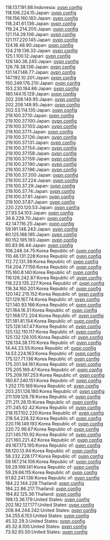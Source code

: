 118.137.191.68:Indonesia: [ovpn config](vpn/118_137_191_68.ovpn)  
118.106.224.15:Japan: [ovpn config](vpn/118_106_224_15.ovpn)  
118.156.160.183:Japan: [ovpn config](vpn/118_156_160_183.ovpn)  
118.241.61.136:Japan: [ovpn config](vpn/118_241_61_136.ovpn)  
119.24.214.205:Japan: [ovpn config](vpn/119_24_214_205.ovpn)  
121.114.29.106:Japan: [ovpn config](vpn/121_114_29_106.ovpn)  
121.117.220.145:Japan: [ovpn config](vpn/121_117_220_145.ovpn)  
124.18.48.90:Japan: [ovpn config](vpn/124_18_48_90.ovpn)  
124.219.136.33:Japan: [ovpn config](vpn/124_219_136_33.ovpn)  
125.1.100.12:Japan: [ovpn config](vpn/125_1_100_12.ovpn)  
126.140.36.245:Japan: [ovpn config](vpn/126_140_36_245.ovpn)  
126.78.38.136:Japan: [ovpn config](vpn/126_78_38_136.ovpn)  
131.147.146.77:Japan: [ovpn config](vpn/131_147_146_77.ovpn)  
147.192.10.201:Japan: [ovpn config](vpn/147_192_10_201.ovpn)  
150.249.176.210:Japan: [ovpn config](vpn/150_249_176_210.ovpn)  
153.230.184.86:Japan: [ovpn config](vpn/153_230_184_86.ovpn)  
180.144.15.129:Japan: [ovpn config](vpn/180_144_15_129.ovpn)  
202.208.149.95:Japan: [ovpn config](vpn/202_208_149_95.ovpn)  
202.208.149.95:Japan: [ovpn config](vpn/202_208_149_95.ovpn)  
202.53.114.135:Japan: [ovpn config](vpn/202_53_114_135.ovpn)  
219.100.37.10:Japan: [ovpn config](vpn/219_100_37_10.ovpn)  
219.100.37.100:Japan: [ovpn config](vpn/219_100_37_100.ovpn)  
219.100.37.103:Japan: [ovpn config](vpn/219_100_37_103.ovpn)  
219.100.37.11:Japan: [ovpn config](vpn/219_100_37_11.ovpn)  
219.100.37.126:Japan: [ovpn config](vpn/219_100_37_126.ovpn)  
219.100.37.131:Japan: [ovpn config](vpn/219_100_37_131.ovpn)  
219.100.37.154:Japan: [ovpn config](vpn/219_100_37_154.ovpn)  
219.100.37.158:Japan: [ovpn config](vpn/219_100_37_158.ovpn)  
219.100.37.159:Japan: [ovpn config](vpn/219_100_37_159.ovpn)  
219.100.37.190:Japan: [ovpn config](vpn/219_100_37_190.ovpn)  
219.100.37.196:Japan: [ovpn config](vpn/219_100_37_196.ovpn)  
219.100.37.200:Japan: [ovpn config](vpn/219_100_37_200.ovpn)  
219.100.37.224:Japan: [ovpn config](vpn/219_100_37_224.ovpn)  
219.100.37.29:Japan: [ovpn config](vpn/219_100_37_29.ovpn)  
219.100.37.74:Japan: [ovpn config](vpn/219_100_37_74.ovpn)  
219.100.37.81:Japan: [ovpn config](vpn/219_100_37_81.ovpn)  
219.100.37.87:Japan: [ovpn config](vpn/219_100_37_87.ovpn)  
220.220.120.53:Japan: [ovpn config](vpn/220_220_120_53.ovpn)  
27.93.54.103:Japan: [ovpn config](vpn/27_93_54_103.ovpn)  
36.8.229.70:Japan: [ovpn config](vpn/36_8_229_70.ovpn)  
42.147.116.25:Japan: [ovpn config](vpn/42_147_116_25.ovpn)  
59.191.148.243:Japan: [ovpn config](vpn/59_191_148_243.ovpn)  
60.125.188.195:Japan: [ovpn config](vpn/60_125_188_195.ovpn)  
60.152.195.193:Japan: [ovpn config](vpn/60_152_195_193.ovpn)  
60.83.96.44:Japan: [ovpn config](vpn/60_83_96_44.ovpn)  
106.248.34.75:Korea Republic of: [ovpn config](vpn/106_248_34_75.ovpn)  
110.46.131.228:Korea Republic of: [ovpn config](vpn/110_46_131_228.ovpn)  
112.72.131.38:Korea Republic of: [ovpn config](vpn/112_72_131_38.ovpn)  
114.204.77.156:Korea Republic of: [ovpn config](vpn/114_204_77_156.ovpn)  
115.160.8.140:Korea Republic of: [ovpn config](vpn/115_160_8_140.ovpn)  
116.126.242.87:Korea Republic of: [ovpn config](vpn/116_126_242_87.ovpn)  
118.223.135.227:Korea Republic of: [ovpn config](vpn/118_223_135_227.ovpn)  
118.34.160.201:Korea Republic of: [ovpn config](vpn/118_34_160_201.ovpn)  
120.142.215.152:Korea Republic of: [ovpn config](vpn/120_142_215_152.ovpn)  
121.129.167.74:Korea Republic of: [ovpn config](vpn/121_129_167_74.ovpn)  
121.140.93.166:Korea Republic of: [ovpn config](vpn/121_140_93_166.ovpn)  
121.164.16.31:Korea Republic of: [ovpn config](vpn/121_164_16_31.ovpn)  
121.168.172.204:Korea Republic of: [ovpn config](vpn/121_168_172_204.ovpn)  
121.181.81.154:Korea Republic of: [ovpn config](vpn/121_181_81_154.ovpn)  
125.128.147.47:Korea Republic of: [ovpn config](vpn/125_128_147_47.ovpn)  
125.132.110.117:Korea Republic of: [ovpn config](vpn/125_132_110_117.ovpn)  
125.132.128.105:Korea Republic of: [ovpn config](vpn/125_132_128_105.ovpn)  
128.134.38.170:Korea Republic of: [ovpn config](vpn/128_134_38_170.ovpn)  
14.44.23.55:Korea Republic of: [ovpn config](vpn/14_44_23_55.ovpn)  
14.53.224.163:Korea Republic of: [ovpn config](vpn/14_53_224_163.ovpn)  
175.127.71.136:Korea Republic of: [ovpn config](vpn/175_127_71_136.ovpn)  
175.201.94.161:Korea Republic of: [ovpn config](vpn/175_201_94_161.ovpn)  
175.205.169.47:Korea Republic of: [ovpn config](vpn/175_205_169_47.ovpn)  
175.209.197.253:Korea Republic of: [ovpn config](vpn/175_209_197_253.ovpn)  
180.67.240.151:Korea Republic of: [ovpn config](vpn/180_67_240_151.ovpn)  
1.252.170.169:Korea Republic of: [ovpn config](vpn/1_252_170_169.ovpn)  
203.251.126.180:Korea Republic of: [ovpn config](vpn/203_251_126_180.ovpn)  
211.109.128.78:Korea Republic of: [ovpn config](vpn/211_109_128_78.ovpn)  
211.211.26.15:Korea Republic of: [ovpn config](vpn/211_211_26_15.ovpn)  
211.245.62.42:Korea Republic of: [ovpn config](vpn/211_245_62_42.ovpn)  
218.157.102.220:Korea Republic of: [ovpn config](vpn/218_157_102_220.ovpn)  
218.54.228.32:Korea Republic of: [ovpn config](vpn/218_54_228_32.ovpn)  
220.116.149.193:Korea Republic of: [ovpn config](vpn/220_116_149_193.ovpn)  
220.72.96.67:Korea Republic of: [ovpn config](vpn/220_72_96_67.ovpn)  
221.145.110.92:Korea Republic of: [ovpn config](vpn/221_145_110_92.ovpn)  
221.160.221.42:Korea Republic of: [ovpn config](vpn/221_160_221_42.ovpn)  
49.167.173.195:Korea Republic of: [ovpn config](vpn/49_167_173_195.ovpn)  
58.120.13.94:Korea Republic of: [ovpn config](vpn/58_120_13_94.ovpn)  
58.232.228.177:Korea Republic of: [ovpn config](vpn/58_232_228_177.ovpn)  
59.187.214.106:Korea Republic of: [ovpn config](vpn/59_187_214_106.ovpn)  
59.29.199.141:Korea Republic of: [ovpn config](vpn/59_29_199_141.ovpn)  
59.29.66.115:Korea Republic of: [ovpn config](vpn/59_29_66_115.ovpn)  
61.82.241.136:Korea Republic of: [ovpn config](vpn/61_82_241_136.ovpn)  
184.22.144.228:Thailand: [ovpn config](vpn/184_22_144_228.ovpn)  
184.22.86.217:Thailand: [ovpn config](vpn/184_22_86_217.ovpn)  
184.82.125.36:Thailand: [ovpn config](vpn/184_82_125_36.ovpn)  
198.13.36.179:United States: [ovpn config](vpn/198_13_36_179.ovpn)  
202.182.127.177:United States: [ovpn config](vpn/202_182_127_177.ovpn)  
208.94.244.242:United States: [ovpn config](vpn/208_94_244_242.ovpn)  
34.255.6.153:United States: [ovpn config](vpn/34_255_6_153.ovpn)  
45.32.29.3:United States: [ovpn config](vpn/45_32_29_3.ovpn)  
45.32.8.100:United States: [ovpn config](vpn/45_32_8_100.ovpn)  
73.92.65.50:United States: [ovpn config](vpn/73_92_65_50.ovpn)  
